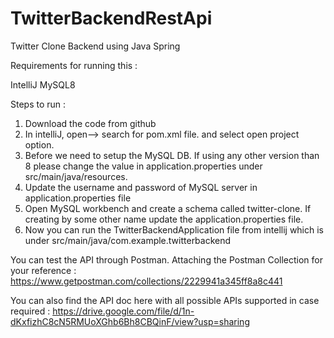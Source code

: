 # TwitterBackendRestApi
Twitter Clone Backend using Java Spring

Requirements for running this : 

IntelliJ
MySQL8

Steps to run : 

1) Download the code from github
2) In intelliJ, open--> search for pom.xml file. and select open project option.
3) Before we need to setup the MySQL DB. If using any other version than 8 please change the value in application.properties under src/main/java/resources.
4) Update the username and password of MySQL server in application.properties file
5) Open MySQL workbench and create a schema called twitter-clone. If creating by some other name update the application.properties file.
6) Now you can run the TwitterBackendApplication file from intellij which is under src/main/java/com.example.twitterbackend

You can test the API through Postman. Attaching the Postman Collection for your reference : 
https://www.getpostman.com/collections/2229941a345ff8a8c441

You can also find the API doc here with all possible APIs supported in case required : 
https://drive.google.com/file/d/1n-dKxfizhC8cN5RMUoXGhb6Bh8CBQinF/view?usp=sharing

